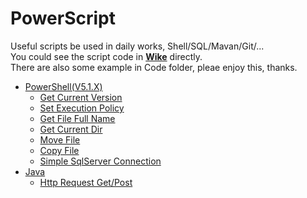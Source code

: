 # PowerScript
Useful scripts be used in daily works, Shell/SQL/Mavan/Git/...  
You could see the script code in **[Wike](https://github.com/bearfly1990/PowerScript/wiki)** directly.  
There are also some example in Code folder, pleae enjoy this, thanks.  
* [PowerShell(V5.1.X)](https://github.com/bearfly1990/PowerScript/wiki/PowerShell(V5.1.X)) 
  * [Get Current Version](https://github.com/bearfly1990/PowerScript/wiki/PowerShell(V5.1.X)#get-current-version)
  * [Set Execution Policy](https://github.com/bearfly1990/PowerScript/wiki/PowerShell(V5.1.X)#setexecutionpolicy)
  * [Get File Full Name](https://github.com/bearfly1990/PowerScript/wiki/PowerShell(V5.1.X)#get-file-full-name)
  * [Get Current Dir](https://github.com/bearfly1990/PowerScript/wiki/PowerShell(V5.1.X)#get-current-dir)
  * [Move File](https://github.com/bearfly1990/PowerScript/wiki/PowerShell(V5.1.X)#move-file)
  * [Copy File](https://github.com/bearfly1990/PowerScript/wiki/PowerShell(V5.1.X)#copy-file)
  * [Simple SqlServer Connection](https://github.com/bearfly1990/PowerScript/wiki/PowerShell(V5.1.X)#simple-sqlserver-connection)
* [Java](https://github.com/bearfly1990/PowerScript/wiki/Java)
  * [Http Request Get/Post](https://github.com/bearfly1990/PowerScript/wiki/Java#http-request-getpost)
